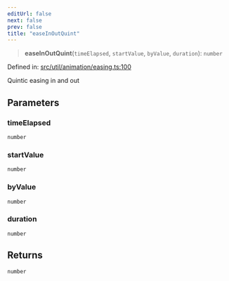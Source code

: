 ```yaml
---
editUrl: false
next: false
prev: false
title: "easeInOutQuint"
---
```


> **easeInOutQuint**(`timeElapsed`, `startValue`, `byValue`, `duration`): `number`

Defined in: [src/util/animation/easing.ts:100](https://github.com/fabricjs/fabric.js/blob/8748628df7e9de00ba77413bfc3ad9e9fe9d4f30/src/util/animation/easing.ts#L100)

Quintic easing in and out

## Parameters

### timeElapsed

`number`

### startValue

`number`

### byValue

`number`

### duration

`number`

## Returns

`number`
